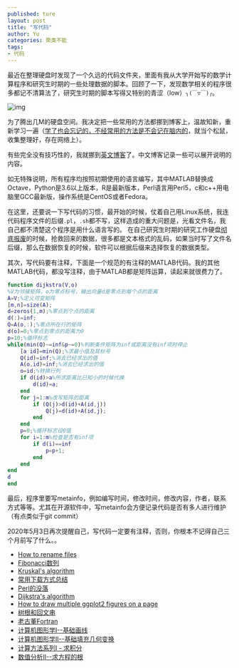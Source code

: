 ```yaml
---
published: ture
layout: post
title: "写代码"
author: Yu
categories: 聚类不能
tags:
- 代码
---
```


最近在整理硬盘时发现了一个久远的代码文件夹，里面有我从大学开始写的数学计算程序和研究生时期的一些处理数据的脚本。回顾了一下，发现数学相关的程序很多都记不清算法了，研究生时期的脚本写得又特别的青涩（low）<code>╮(￣▽￣)╭</code>。

![img](https://i.imgur.com/Qr94bBll.png)

为了腾出几M的硬盘空间。我决定把一些常用的方法都挪到博客上，温故知新，重新学习一遍（<u>学了也会忘记的，不经常用的方法是不会记在脑内的</u>，就当个松鼠，收集整理好，存在网络上）。

有些完全没有技巧性的，我就挪到[英文博客](http://yulijia.net/en/categories/#HowTo)了。中文博客记录一些可以展开说明的内容。

如无特殊说明，所有程序均按照初期使用的语言编写，其中MATLAB替换成Octave，Python是3.6以上版本，R是最新版本，Perl语言用Perl5，c和c++用电脑里GCC最新版，操作系统是CentOS或者Fedora。

在这里，还要说一下写代码的习惯，最开始的时候，仗着自己用Linux系统，我连代码程序文件的后缀`.pl`，`.sh`都不写，这样造成的重大问题是，光看文件名，我自己都不清楚这个程序是用什么语言写的。
在自己研究生时期的研究工作硬盘[彻底报废](http://yulijia.net/cn/%E7%94%9F%E6%B4%BB%E7%82%B9%E6%BB%B4/2016/04/04/so-sad.html)的时候，抢救回来的数据，很多都是文本格式的乱码，如果当时写了文件名后缀，那么在数据恢复的时候，软件可以根据后缀来选择恢复的数据类型。

其次，写代码要有注释，下面是一个规范的有注释的MATLAB代码。我的其他MATLAB代码，都没写注释，由于MATLAB都是矩阵运算，读起来就很费力了。

```matlab
function dijkstra(V,o)
%V为邻接矩阵，o为零点标号，输出向量d是零点到每个点的距离
A=V;%定义可变矩阵
[m,n]=size(A);
d=zeros(1,m);%零点到个点的距离
d(:)=inf;
Q=A(o,:);%零点所在行的矩阵
d(o)=0;%零点到零点的距离为0
p=10;%循环标志
while(min(Q)~=inf&p~=0)%判断条件矩阵为inf或距离没有inf项时停止
    [a id]=min(Q);%求最小值及其标号
    Q(id)=inf;%消去已经求出的值
    A(o,id)=inf;%消去已经求出的值
    o=id;%转换行列
    if d(id)>a%所求距离比已知小的时候代换
        d(id)=a;
    end
    for j=1:m%改写矩阵的距离
        if (Q(j)>d(id)+A(id,j))
            Q(j)=d(id)+A(id,j);
        end
    end
    p=0;%循环标志设0值
    for i=1:m%检查是否有inf项
        if d(i)==inf
            p=p+1;
        end
    end
end
d
end
```

最后，程序里要写metainfo，例如编写时间，修改时间，修改内容，作者，联系方式等等。尤其在开源软件中，写metainfo会方便记录代码是否有多人进行维护（有点类似于git commit）

2020年5月3日再次提醒自己，写代码一定要有注释，否则，你根本不记得自己三个月前写了什么。。



- [How to rename files](http://yulijia.net/en/howto/2020/01/02/how-to-rename-files.html)
- [Fibonacci数列](http://yulijia.net/cn/%E8%AE%A1%E7%AE%97%E6%96%B9%E6%B3%95/2020/01/03/Fibonacci-sequence.html)
- [Kruskal's algorithm](http://yulijia.net/en/howto/2020/01/05/Kruskal-algorithm.html)
- [常用下载方式总结](http://yulijia.net/cn/%E8%BD%AF%E4%BB%B6%E4%B8%96%E7%95%8C/2020/01/06/Download-tools.html)
- [Perl的没落](http://yulijia.net/cn/%E7%94%9F%E7%89%A9%E4%BF%A1%E6%81%AF/2020/01/07/Fall-of-Perl.html)
- [Dijkstra's algorithm](http://yulijia.net/en/howto/2020/01/06/Dijkstra-algorithm.html)
- [How to draw multiple ggplot2 figures on a page](http://yulijia.net/en/howto/2020/01/15/How-to-draw-multiple-ggplot2-figures-on-a-page.html)
- [树根和回文串](http://yulijia.net/cn/%E7%BC%96%E7%A8%8B%E5%8E%9F%E7%90%86/2020/05/03/digital-root-and-palindrome.html)
- [老古董Fortran](http://yulijia.net/cn/%E8%BD%AF%E4%BB%B6%E4%B8%96%E7%95%8C/2020/05/03/Fortran.html)
- [计算机图形学I--基础画线](http://yulijia.net/cn/%E5%8F%AF%E8%A7%86%E4%BF%A1%E6%81%AF/2020/05/03/Computer-Graphics-I.html)
- [计算机图形学II--基础填充几何变换](http://yulijia.net/cn/%E5%8F%AF%E8%A7%86%E4%BF%A1%E6%81%AF/2020/05/04/Computer-Graphics-II.html)
- [计算方法系列I - 求积分](http://yulijia.net/cn/%E8%AE%A1%E7%AE%97%E6%96%B9%E6%B3%95/2020/05/09/find-the-integration.html)
- [数值分析II--求方程的根](http://yulijia.net/cn/%E8%AE%A1%E7%AE%97%E6%96%B9%E6%B3%95/2020/05/13/find-the-root-of-equation.html)
